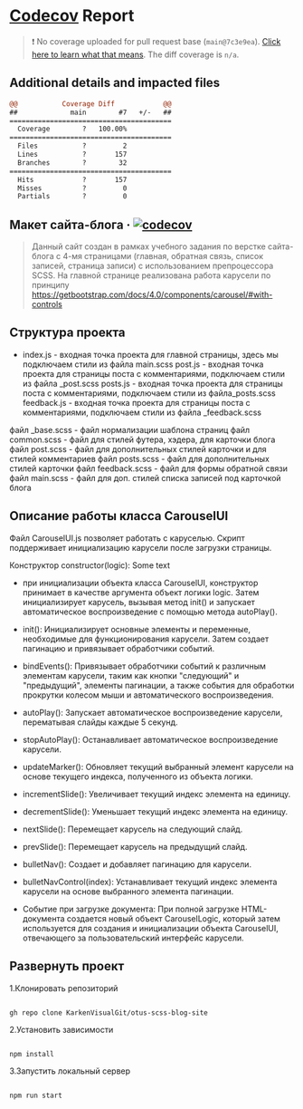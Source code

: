 # [Codecov](https://app.codecov.io/github/KarkenVisualGit/otus-scss-blog-site/tree/blog-site-carousel) Report

> :exclamation: No coverage uploaded for pull request base (`main@7c3e9ea`). [Click here to learn what that means](https://docs.codecov.io/docs/error-reference?utm_medium=referral&utm_source=github&utm_content=checks&utm_campaign=pr+comments&utm_term=Karken+Turarov#section-missing-base-commit). The diff coverage is `n/a`.

## Additional details and impacted files

```diff
@@           Coverage Diff            @@
##             main        #7   +/-   ##
========================================
  Coverage        ?   100.00%
========================================
  Files           ?         2
  Lines           ?       157
  Branches        ?        32
========================================
  Hits            ?       157
  Misses          ?         0
  Partials        ?         0
```

## Макет сайта-блога &middot; [![codecov](https://codecov.io/github/KarkenVisualGit/otus-scss-blog-site/graph/badge.svg?token=3ip4khQLsU)](https://app.codecov.io/github/KarkenVisualGit/otus-scss-blog-site/tree/blog-site-carousel)

> Данный сайт создан в рамках учебного задания по верстке сайта-блога с 4-мя страницами (главная, обратная связь, список записей, страница записи) с использованием препроцессора SCSS. На главной странице реализована работа карусели по принципу <https://getbootstrap.com/docs/4.0/components/carousel/#with-controls>

## Структура проекта

- index.js - входная точка проекта для главной страницы, здесь мы подключаем стили из файла main.scss post.js - входная точка проекта для страницы поста с комментариями, подключаем стили из файла \_post.scss posts.js - входная точка проекта для страницы поста с комментариями, подключаем стили из файла_posts.scss feedback.js - входная точка проекта для страницы поста с комментариями, подключаем стили из файла \_feedback.scss

файл \_base.scss - файл нормализации шаблона страниц файл common.scss - файл для стилей футера, хэдера, для карточки блога файл post.scss - файл для дополнительных стилей карточки и для стилей комментариев файл posts.scss - файл для дополнительных стилей карточки файл feedback.scss - файл для формы обратной связи файл main.scss - файл для доп. стилей списка записей под карточкой блога

## Описание работы класса CarouselUI

Файл CarouselUI.js позволяет работать с каруселью. Скрипт поддерживает инициализацию карусели после загрузки страницы.

Конструктор constructor(logic): Some text

- при инициализации объекта класса CarouselUI, конструктор принимает в качестве аргумента объект логики logic. Затем инициализирует карусель, вызывая метод init() и запускает автоматическое воспроизведение с помощью метода autoPlay().

- init(): Инициализирует основные элементы и переменные, необходимые для функционирования карусели. Затем создает пагинацию и привязывает обработчики событий.

- bindEvents(): Привязывает обработчики событий к различным элементам карусели, таким как кнопки "следующий" и "предыдущий", элементы пагинации, а также события для обработки прокрутки колесом мыши и автоматического воспроизведения.

- autoPlay(): Запускает автоматическое воспроизведение карусели, перематывая слайды каждые 5 секунд.
- stopAutoPlay(): Останавливает автоматическое воспроизведение карусели.
- updateMarker(): Обновляет текущий выбранный элемент карусели на основе текущего индекса, полученного из объекта логики.
- incrementSlide(): Увеличивает текущий индекс элемента на единицу.
- decrementSlide(): Уменьшает текущий индекс элемента на единицу.
- nextSlide(): Перемещает карусель на следующий слайд.
- prevSlide(): Перемещает карусель на предыдущий слайд.
- bulletNav(): Создает и добавляет пагинацию для карусели.
- bulletNavControl(index): Устанавливает текущий индекс элемента карусели на основе выбранного элемента пагинации.
- Событие при загрузке документа: При полной загрузке HTML-документа создается новый объект CarouselLogic, который затем используется для создания и инициализации объекта CarouselUI, отвечающего за пользовательский интерфейс карусели.

## Развернуть проект

1.Клонировать репозиторий

```shell

gh repo clone KarkenVisualGit/otus-scss-blog-site

```

2.Установить зависимости

```shell

npm install

```

3.Запустить локальный сервер

```shell

npm run start
```
